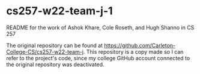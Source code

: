 # cs257-w22-team-j-1

README for the work of Ashok Khare, Cole Roseth, and Hugh Shanno in CS 257

The original repository can be found at https://github.com/Carleton-College-CS/cs257-w22-team-j. This repository is a copy made so I can refer to the project's code, since my college GitHub account connected to the original repository was deactivated.